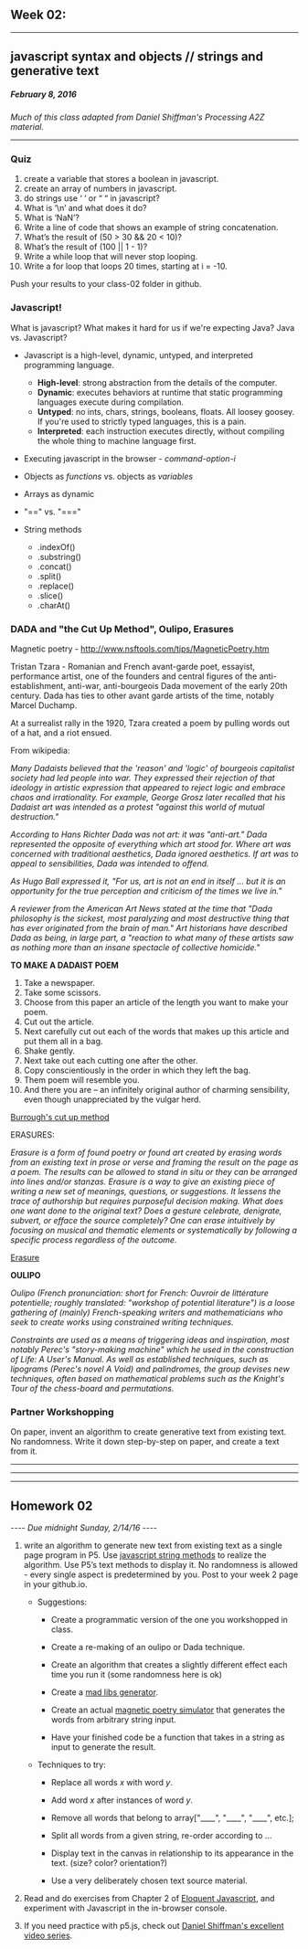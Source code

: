 ## Week 02:
---

## javascript syntax and objects // strings and generative text

##### February 8, 2016

*Much of this class adapted from Daniel Shiffman's Processing A2Z material.*

---



### Quiz

1. create a variable that stores a boolean in javascript.
2. create an array of numbers in javascript.
3. do strings use ‘ ‘ or “ “ in javascript?
4. What is ‘\n’ and what does it do?
5. What is ‘NaN’?
6. Write a line of code that shows an example of string concatenation.
7. What’s the result of (50 > 30 && 20 < 10)?
8. What’s the result of (100 || 1 - 1)?
9. Write a while loop that will never stop looping.
10. Write a for loop that loops 20 times, starting at i = -10.

Push your results to your class-02 folder in github.

### Javascript!

What is javascript? What makes it hard for us if we're expecting Java? Java vs. Javascript?

- Javascript is a high-level, dynamic, untyped, and interpreted programming language.
	- **High-level**: strong abstraction from the details of the computer.
	- **Dynamic**: executes behaviors at runtime that static programming languages execute during compilation.
	- **Untyped**: no ints, chars, strings, booleans, floats. All loosey goosey. If you're used to strictly typed languages, this is a pain.
	- **Interpreted**: each instruction executes directly, without compiling the whole thing to machine language first.

- Executing javascript in the browser - *command-option-i*

- Objects as *functions* vs. objects as *variables*

- Arrays as dynamic

- "==" vs. "==="

- String methods
	- .indexOf()
	- .substring()
	- .concat()
	- .split()
	- .replace()
	- .slice()
	- .charAt()

### DADA and "the Cut Up Method", Oulipo, Erasures

Magnetic poetry - http://www.nsftools.com/tips/MagneticPoetry.htm

Tristan Tzara - Romanian and French avant-garde poet, essayist, performance artist, one of the founders and central figures of the anti-establishment, anti-war, anti-bourgeois Dada movement of the early 20th century. Dada has ties to other avant garde artists of the time, notably Marcel Duchamp. 

At a surrealist rally in the 1920, Tzara created a poem by pulling words out of a hat, and a riot ensued.

From wikipedia:

*Many Dadaists believed that the 'reason' and 'logic' of bourgeois capitalist society had led people into war. They expressed their rejection of that ideology in artistic expression that appeared to reject logic and embrace chaos and irrationality. For example, George Grosz later recalled that his Dadaist art was intended as a protest "against this world of mutual destruction."*

*According to Hans Richter Dada was not art: it was "anti-art." Dada represented the opposite of everything which art stood for. Where art was concerned with traditional aesthetics, Dada ignored aesthetics. If art was to appeal to sensibilities, Dada was intended to offend.*

*As Hugo Ball expressed it, "For us, art is not an end in itself ... but it is an opportunity for the true perception and criticism of the times we live in."*

*A reviewer from the American Art News stated at the time that "Dada philosophy is the sickest, most paralyzing and most destructive thing that has ever originated from the brain of man." Art historians have described Dada as being, in large part, a "reaction to what many of these artists saw as nothing more than an insane spectacle of collective homicide."*

**TO MAKE A DADAIST POEM**

1. Take a newspaper.
2. Take some scissors.
3. Choose from this paper an article of the length you want to make your poem.
4. Cut out the article.
5. Next carefully cut out each of the words that makes up this article and put them all in a bag.
6. Shake gently.
7. Next take out each cutting one after the other.
8. Copy conscientiously in the order in which they left the bag.
9. Them poem will resemble you.
10. And there you are – an infinitely original author of charming sensibility, even though unappreciated by the vulgar herd.

[Burrough's cut up method](http://www.writing.upenn.edu/~afilreis/88v/burroughs-cutup.html)

ERASURES:

*Erasure is a form of found poetry or found art created by erasing words from an existing text in prose or verse and framing the result on the page as a poem. The results can be allowed to stand in situ or they can be arranged into lines and/or stanzas. Erasure is a way to give an existing piece of writing a new set of meanings, questions, or suggestions. It lessens the trace of authorship but requires purposeful decision making. What does one want done to the original text? Does a gesture celebrate, denigrate, subvert, or efface the source completely? One can erase intuitively by focusing on musical and thematic elements or systematically by following a specific process regardless of the outcome.*

[Erasure](https://en.wikipedia.org/wiki/Erasure_(artform))

**OULIPO**

*Oulipo (French pronunciation: short for French: Ouvroir de littérature potentielle; roughly translated: "workshop of potential literature") is a loose gathering of (mainly) French-speaking writers and mathematicians who seek to create works using constrained writing techniques.*

*Constraints are used as a means of triggering ideas and inspiration, most notably Perec's "story-making machine" which he used in the construction of Life: A User's Manual. As well as established techniques, such as lipograms (Perec's novel A Void) and palindromes, the group devises new techniques, often based on mathematical problems such as the Knight's Tour of the chess-board and permutations.*

### Partner Workshopping

On paper, invent an algorithm to create generative text from existing text. No randomness. Write it down step-by-step on paper, and create a text from it.

---
---
---

## Homework 02

---- *Due midnight Sunday, 2/14/16* ----

1. write an algorithm to generate new text from existing text as a single page program in P5. Use [javascript string methods](https://developer.mozilla.org/en-US/docs/Web/JavaScript/Reference/Global_Objects/String) to realize the algorithm. Use P5’s text methods to display it. No randomness is allowed - every single aspect is predetermined by you. Post to your week 2 page in your github.io.

	* Suggestions:

		* Create a programmatic version of the one you workshopped in class.
		
		* Create a re-making of an oulipo or Dada technique.
		
		* Create an algorithm that creates a slightly different effect each time you run it (some randomness here is ok)
		
		* Create a [mad libs generator](http://www.projectlabyrinth.com/MadLibs/MadLibGen.php).
		
		* Create an actual [magnetic poetry simulator](http://www.nsftools.com/tips/MagneticPoetry.htm) that generates the words from arbitrary string input.
		
		* Have your finished code be a function that takes in a string as input to generate the result.		
	* Techniques to try:
	
		* Replace all words *x* with word *y*.
		
		* Add word *x* after instances of word *y*.
		
		* Remove all words that belong to array["\_\_\_\_", "\_\_\_\_", "_\_\_\_", etc.];
		
		* Split all words from a given string, re-order according to ...
		
		* Display text in the canvas in relationship to its appearance in the text. (size? color? orientation?)
		
		* Use a very deliberately chosen text source material.

2. Read and do exercises from Chapter 2 of [Eloquent Javascript](http://eloquentjavascript.net/02_program_structure.html), and experiment with Javascript in the in-browser console.

3. If you need practice with p5.js, check out [Daniel Shiffman's excellent video series](https://www.youtube.com/playlist?list=PLRqwX-V7Uu6Zy51Q-x9tMWIv9cueOFTFA).